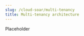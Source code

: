 ```yaml
---
slug: /cloud-soar/multi-tenancy
title: Multi-tenancy architecture
---
```


<head>
  <meta name="robots" content="noindex" />
</head>

Placeholder
